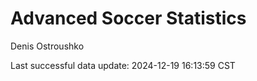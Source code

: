 # Advanced Soccer Statistics
Denis Ostroushko

<!-- gfm -->

Last successful data update: 2024-12-19 16:13:59 CST
